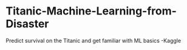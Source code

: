 # Titanic-Machine-Learning-from-Disaster
Predict survival on the Titanic and get familiar with ML basics -Kaggle
